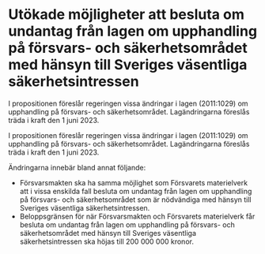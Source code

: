 # Utökade möjligheter att besluta om undantag från lagen om upphandling på försvars- och säkerhetsområdet med hänsyn till Sveriges väsentliga säkerhetsintressen

I propositionen föreslår regeringen vissa ändringar i lagen (2011:1029) om
upphandling på försvars- och säkerhetsområdet. Lagändringarna föreslås träda i kraft den 1 juni 2023.

I propositionen föreslår regeringen vissa ändringar i lagen (2011:1029) om
upphandling på försvars- och säkerhetsområdet. Lagändringarna föreslås träda i kraft den 1 juni 2023.

Ändringarna innebär bland annat följande:

* Försvarsmakten ska ha samma möjlighet som Försvarets materielverk
att i vissa enskilda fall besluta om undantag från lagen om upphandling
på försvars- och säkerhetsområdet som är nödvändiga med hänsyn till
Sveriges väsentliga säkerhetsintressen.
* Beloppsgränsen för när Försvarsmakten och Försvarets materielverk
får besluta om undantag från lagen om upphandling på försvars- och
säkerhetsområdet med hänsyn till Sveriges väsentliga
säkerhetsintressen ska höjas till 200 000 000 kronor.
